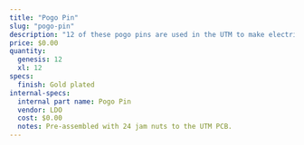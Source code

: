 ```yaml
---
title: "Pogo Pin"
slug: "pogo-pin"
description: "12 of these pogo pins are used in the UTM to make electrical contact with FarmBot's tools."
price: $0.00
quantity:
  genesis: 12
  xl: 12
specs:
  finish: Gold plated
internal-specs:
  internal part name: Pogo Pin
  vendor: LDO
  cost: $0.00
  notes: Pre-assembled with 24 jam nuts to the UTM PCB.
---
```


